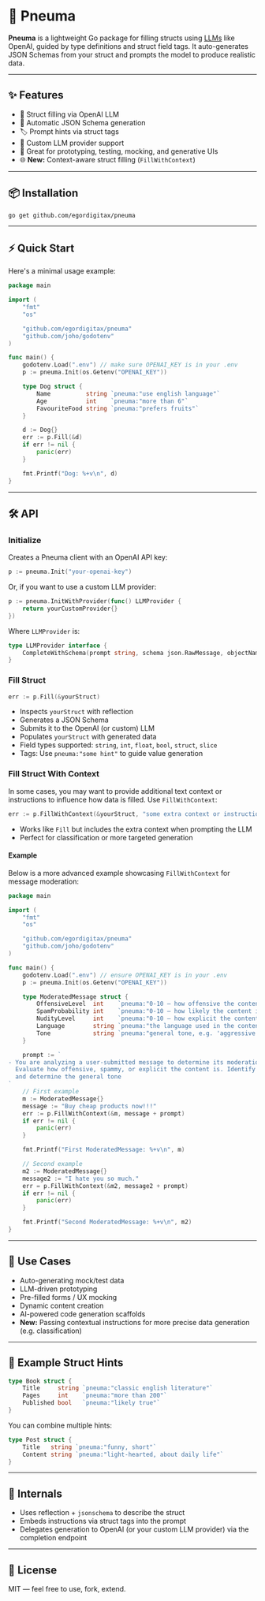 # 🚂 Pneuma

**Pneuma** is a lightweight Go package for filling structs using [LLMs](https://platform.openai.com/) like OpenAI, guided by type definitions and struct field tags. It auto-generates JSON Schemas from your struct and prompts the model to produce realistic data.

---

## ✨ Features

- 🧩 Struct filling via OpenAI LLM  
- 🧠 Automatic JSON Schema generation  
- 🏷️ Prompt hints via struct tags  
- 🔌 Custom LLM provider support  
- 🧪 Great for prototyping, testing, mocking, and generative UIs  
- 🌐 **New:** Context-aware struct filling (`FillWithContext`)

---

## 📦 Installation

~~~bash
go get github.com/egordigitax/pneuma
~~~

---

## ⚡ Quick Start

Here's a minimal usage example:

~~~go
package main

import (
    "fmt"
    "os"

    "github.com/egordigitax/pneuma"
    "github.com/joho/godotenv"
)

func main() {
    godotenv.Load(".env") // make sure OPENAI_KEY is in your .env
    p := pneuma.Init(os.Getenv("OPENAI_KEY"))

    type Dog struct {
        Name          string `pneuma:"use english language"`
        Age           int    `pneuma:"more than 6"`
        FavouriteFood string `pneuma:"prefers fruits"`
    }

    d := Dog{}
    err := p.Fill(&d)
    if err != nil {
        panic(err)
    }

    fmt.Printf("Dog: %+v\n", d)
}
~~~

---

## 🛠️ API

### Initialize

Creates a Pneuma client with an OpenAI API key:

~~~go
p := pneuma.Init("your-openai-key")
~~~

Or, if you want to use a custom LLM provider:

~~~go
p := pneuma.InitWithProvider(func() LLMProvider {
    return yourCustomProvider{}
})
~~~

Where `LLMProvider` is:

~~~go
type LLMProvider interface {
    CompleteWithSchema(prompt string, schema json.RawMessage, objectName string) (json.RawMessage, error)
}
~~~

### Fill Struct

~~~go
err := p.Fill(&yourStruct)
~~~

- Inspects `yourStruct` with reflection  
- Generates a JSON Schema  
- Submits it to the OpenAI (or custom) LLM  
- Populates `yourStruct` with generated data  
- Field types supported: `string`, `int`, `float`, `bool`, `struct`, `slice`  
- Tags: Use `pneuma:"some hint"` to guide value generation  

### Fill Struct With Context

In some cases, you may want to provide additional text context or instructions to influence how data is filled. Use `FillWithContext`:

~~~go
err := p.FillWithContext(&yourStruct, "some extra context or instructions here")
~~~

- Works like `Fill` but includes the extra context when prompting the LLM  
- Perfect for classification or more targeted generation  

#### Example

Below is a more advanced example showcasing `FillWithContext` for message moderation:

~~~go
package main

import (
    "fmt"
    "os"

    "github.com/egordigitax/pneuma"
    "github.com/joho/godotenv"
)

func main() {
    godotenv.Load(".env") // ensure OPENAI_KEY is in your .env
    p := pneuma.Init(os.Getenv("OPENAI_KEY"))

    type ModeratedMessage struct {
        OffensiveLevel  int    `pneuma:"0-10 — how offensive the content is"`
        SpamProbability int    `pneuma:"0-10 — how likely the content is spam"`
        NudityLevel     int    `pneuma:"0-10 — how explicit the content is"`
        Language        string `pneuma:"the language used in the content, e.g. 'english', 'spanish'"`
        Tone            string `pneuma:"general tone, e.g. 'aggressive', 'neutral', 'friendly'"`
    }

    prompt := `
- You are analyzing a user-submitted message to determine its moderation levels.
  Evaluate how offensive, spammy, or explicit the content is. Identify the predominant language 
  and determine the general tone
`
    // First example
    m := ModeratedMessage{}
    message := "Buy cheap products now!!!"
    err := p.FillWithContext(&m, message + prompt)
    if err != nil {
        panic(err)
    }

    fmt.Printf("First ModeratedMessage: %+v\n", m)

    // Second example
    m2 := ModeratedMessage{}
    message2 := "I hate you so much."
    err = p.FillWithContext(&m2, message2 + prompt)
    if err != nil {
        panic(err)
    }

    fmt.Printf("Second ModeratedMessage: %+v\n", m2)
}
~~~

---

## 🧪 Use Cases

- Auto-generating mock/test data  
- LLM-driven prototyping  
- Pre-filled forms / UX mocking  
- Dynamic content creation  
- AI-powered code generation scaffolds  
- **New:** Passing contextual instructions for more precise data generation (e.g. classification)  

---

## 📂 Example Struct Hints

~~~go
type Book struct {
    Title     string `pneuma:"classic english literature"`
    Pages     int    `pneuma:"more than 200"`
    Published bool   `pneuma:"likely true"`
}
~~~

You can combine multiple hints:

~~~go
type Post struct {
    Title   string `pneuma:"funny, short"`
    Content string `pneuma:"light-hearted, about daily life"`
}
~~~

---

## 🧱 Internals

- Uses reflection + `jsonschema` to describe the struct  
- Embeds instructions via struct tags into the prompt  
- Delegates generation to OpenAI (or your custom LLM provider) via the completion endpoint  

---

## 📄 License

MIT — feel free to use, fork, extend. 
